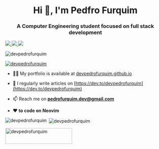 <h1 align="center">Hi 👋, I'm Pedfro Furquim</h1>
<h3 align="center">A Computer Engineering student focused on full stack development</h3>

<p>
  <a href="https://twitter.com/devpedrofurquim">
    <img src="https://img.shields.io/badge/-@devpedrofurquim-1ca0f1?style=flat-square&labelColor=1ca0f1&logo=twitter&logoColor=white&link=https://twitter.com/devpedrofurquim">
   <a/>
  <a href="https://www.linkedin.com/in/pedro-furquim-dev/">
    <img src="https://img.shields.io/badge/-pedro-furquim-dev-blue?style=flat-square&logo=Linkedin&logoColor=white&link=https://www.linkedin.com/in/pedro-furquim-dev/">
  <a/>
   <a href="mailto:pedrofurquim.dev@gmail.com">
    <img src="https://img.shields.io/badge/-me@anshumanv.dev-c14438?style=flat-square&logo=Gmail&logoColor=white&link=mailto:pedrofurquim.dev@gmail.com">
   <a/>
</p>

<p align="left"> <img src="https://komarev.com/ghpvc/?username=devpedrofurquim&label=Profile%20views&color=0e75b6&style=flat" alt="devpedrofurquim" /> </p>

<p align="left"> <a href="https://twitter.com/devpedrofurquim" target="blank"><img src="https://img.shields.io/twitter/follow/devpedrofurquim?logo=twitter&style=for-the-badge" alt="devpedrofurquim" /></a> </p>

- 👨‍💻 My portfolio is available at [devpedrofurquim.github.io](devpedrofurquim.github.io)

- 📝 I regularly write articles on [https://dev.to/devpedrofurquim](https://dev.to/devpedrofurquim)

- 📫 Reach me on **pedrofurquim.dev@gmail.com**

- ❤️ **to code on Neovim**

<p><img align="left" src="https://github-readme-stats.vercel.app/api/top-langs?username=devpedrofurquim&show_icons=true&locale=en&layout=compact" alt="devpedrofurquim" /></p>

<p>&nbsp;<img align="center" src="https://github-readme-stats.vercel.app/api?username=devpedrofurquim&show_icons=true&locale=en" alt="devpedrofurquim" /></p>

<p><a href="https://ko-fi.com/devpedrofurquim"> <img align="left" src="https://cdn.ko-fi.com/cdn/kofi3.png?v=3" height="50" width="210" alt="devpedrofurquim" /></a></p><br><br>
